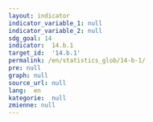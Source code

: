 ```yaml
---
layout: indicator
indicator_variable_1: null
indicator_variable_2: null
sdg_goal: 14
indicator:  14.b.1
target_id:  '14.b.1'
permalink: /en/statistics_glob/14-b-1/
pre: null
graph: null
source_url: null
lang:  en
kategorie:  null
zmienne: null
---
```

